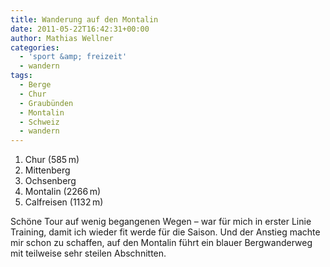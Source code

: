 ```yaml
---
title: Wanderung auf den Montalin
date: 2011-05-22T16:42:31+00:00
author: Mathias Wellner
categories:
  - 'sport &amp; freizeit'
  - wandern
tags:
  - Berge
  - Chur
  - Graubünden
  - Montalin
  - Schweiz
  - wandern
---
```

  1. Chur (585&thinsp;m)
  2. Mittenberg
  3. Ochsenberg
  4. Montalin (2266&thinsp;m)
  5. Calfreisen (1132&thinsp;m)

Schöne Tour auf wenig begangenen Wegen &ndash; war für mich in erster Linie Training, damit ich wieder fit werde für die Saison. Und der Anstieg machte mir schon zu schaffen, auf den Montalin führt ein blauer Bergwanderweg mit teilweise sehr steilen Abschnitten.